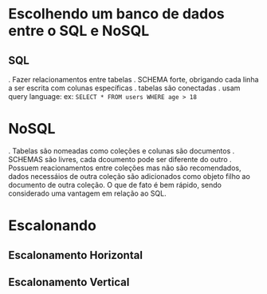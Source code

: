 # Escolhendo um banco de dados entre o SQL e NoSQL

## SQL
. Fazer relacionamentos entre tabelas
. SCHEMA forte, obrigando cada linha a ser escrita com colunas específicas
. tabelas são conectadas
. usam query language: ex: `SELECT * FROM users WHERE age > 18`

# NoSQL
. Tabelas são nomeadas como coleções e colunas são documentos
. SCHEMAS são livres, cada dcoumento pode ser diferente do outro
. Possuem reacionamentos entre coleções mas não são recomendados, dados necessáios de outra coleção
são adicionados como objeto filho ao documento de outra coleção. O que de fato é 
bem rápido, sendo considerado uma vantagem em relação ao SQL.
 
# Escalonando

## Escalonamento Horizontal

## Escalonamento Vertical